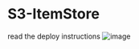 # S3-ItemStore
read the deploy instructions
![image](https://github.com/Huzi94pk/S3-ItemStore/assets/102336525/42cd90d1-f872-405b-858d-29a13869f982)
